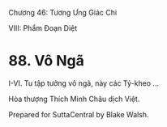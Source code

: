  

Chương 46: Tương Ưng Giác Chi

VIII: Phẩm Ðoạn Diệt

# 88\. Vô Ngã

I-VI. Tu tập tưởng vô ngã, này các Tỷ-kheo …

Hòa thượng Thích Minh Châu dịch Việt.

Prepared for SuttaCentral by Blake Walsh.
